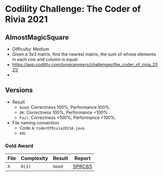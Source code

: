 # Codility Challenge: The Coder of Rivia 2021

## AlmostMagicSquare

- Difficulty: Medium
- Given a 3x3 matrix, find the nearest matrix, the sum of whose elements in each row and column is equal.
- <https://app.codility.com/programmers/challenges/the_coder_of_rivia_2021/>
- <task-url>

## Versions

- Result
  - `Good`: Correctness 100%, Performance 100%.
  - `OK`: Correctness 100%, Performance <100%.
  - `Fail`: Correctness <100%, Performance <100%.
- File naming convention
  - Code `A`: `CoderOfRivia2021A.java`
  - etc

### Gold Award

| File | Complexity | Result | Report                                                                            |
| ---- | ---------- | ------ | --------------------------------------------------------------------------------- |
| `A`  | `O(1)`     | `Good` | [5PRC65](https://app.codility.com/cert/view/cert5PRC65-TTF4ZD5JX8DNAS93/details/) |
